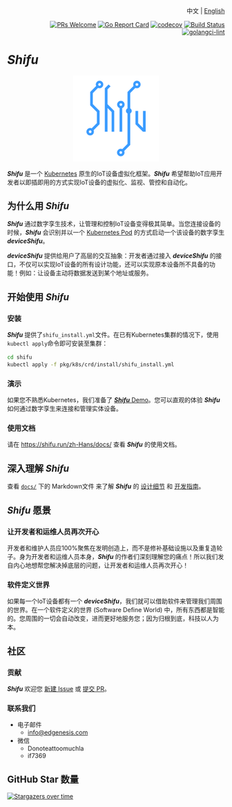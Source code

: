 <div align="right">

中文 | [English](README.md)

[![PRs Welcome](https://img.shields.io/badge/PRs-welcome-brightgreen.svg?style=flat&logo=github&color=2370ff&labelColor=454545)](http://makeapullrequest.com)
[![Go Report Card](https://goreportcard.com/badge/github.com/Edgenesis/shifu)](https://goreportcard.com/report/github.com/Edgenesis/shifu)
[![codecov](https://codecov.io/gh/Edgenesis/shifu/branch/main/graph/badge.svg?token=OX2UN22O3Z)](https://codecov.io/gh/Edgenesis/shifu)
[![Build Status](https://dev.azure.com/Edgenesis/shifu/_apis/build/status/shifu-build-muiltistage?branchName=main)](https://dev.azure.com/Edgenesis/shifu/_build/latest?definitionId=19&branchName=main)
[![golangci-lint](https://github.com/Edgenesis/shifu/actions/workflows/golangci-lint.yml/badge.svg)](https://github.com/Edgenesis/shifu/actions/workflows/golangci-lint.yml)

</div>

# ***Shifu***

<div align="center">

<img width="200px" src="./img/shifu-logo.svg"></img>

</div>

***Shifu*** 是一个 [Kubernetes](https://kubernetes.io/zh-cn/) 原生的IoT设备虚拟化框架。***Shifu*** 希望帮助IoT应用开发者以即插即用的方式实现IoT设备的虚拟化、监视、管控和自动化。

## 为什么用 ***Shifu***

***Shifu*** 通过数字孪生技术，让管理和控制IoT设备变得极其简单。当您连接设备的时候，***Shifu*** 会识别并以一个 [Kubernetes Pod](https://kubernetes.io/zh-cn/docs/concepts/workloads/pods/) 的方式启动一个该设备的数字孪生 ***deviceShifu***。

***deviceShifu*** 提供给用户了高层的交互抽象：开发者通过接入 ***deviceShifu*** 的接口，不仅可以实现IoT设备的所有设计功能，还可以实现原本设备所不具备的功能！例如：让设备主动将数据发送到某个地址或服务。

## 开始使用 ***Shifu***

### 安装

***Shifu*** 提供了`shifu_install.yml`文件。在已有Kubernetes集群的情况下，使用`kubectl apply`命令即可安装至集群：

```sh
cd shifu
kubectl apply -f pkg/k8s/crd/install/shifu_install.yml
```

### 演示

如果您不熟悉Kubernetes，我们准备了 [***Shifu*** Demo](https://shifu.run/zh-Hans/disclaimer/)。您可以直观的体验 ***Shifu*** 如何通过数字孪生来连接和管理实体设备。

### 使用文档

请在 <https://shifu.run/zh-Hans/docs/> 查看 ***Shifu*** 的使用文档。

## 深入理解 ***Shifu***

查看 [`docs/`](./docs/) 下的 Markdown文件 来了解 ***Shifu*** 的 [设计细节](./docs/design/) 和 [开发指南](./docs/development/)。

## ***Shifu*** 愿景

### 让开发者和运维人员再次开心

开发者和维护人员应100%聚焦在发明创造上，而不是修补基础设施以及重复造轮子。身为开发者和运维人员本身，***Shifu*** 的作者们深刻理解您的痛点！所以我们发自内心地想帮您解决掉底层的问题，让开发者和运维人员再次开心！

### 软件定义世界

如果每一个IoT设备都有一个 ***deviceShifu***，我们就可以借助软件来管理我们周围的世界。在一个软件定义的世界 (Software Define World) 中，所有东西都是智能的。您周围的一切会自动改变，进而更好地服务您；因为归根到底，科技以人为本。

## 社区

### 贡献

***Shifu*** 欢迎您 [新建 Issue](https://github.com/Edgenesis/shifu/issues/new) 或 [提交 PR](https://github.com/Edgenesis/shifu/pulls)。

### 联系我们

- 电子邮件
  - info@edgenesis.com
- 微信
  - Donoteattoomuchla
  - if7369

## GitHub Star 数量

[![Stargazers over time](https://starchart.cc/Edgenesis/shifu.svg)](https://starchart.cc/Edgenesis/shifu)
